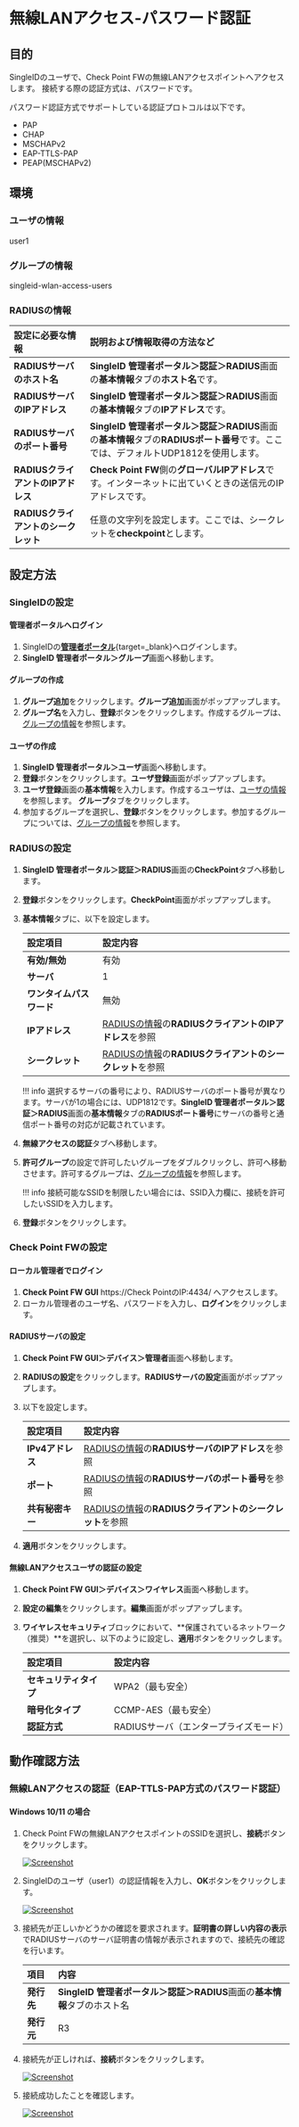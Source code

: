 # 無線LANアクセス-パスワード認証
## 目的
SingleIDのユーザで、Check Point FWの無線LANアクセスポイントへアクセスします。
接続する際の認証方式は、パスワードです。

パスワード認証方式でサポートしている認証プロトコルは以下です。

* PAP
* CHAP
* MSCHAPv2
* EAP-TTLS-PAP
* PEAP(MSCHAPv2)

## 環境
### ユーザの情報
user1

### グループの情報
singleid-wlan-access-users

### RADIUSの情報

| **設定に必要な情報** | **説明および情報取得の方法など** |
| :--- | :--- |
| **RADIUSサーバのホスト名** | **SingleID 管理者ポータル＞認証＞RADIUS**画面の**基本情報**タブの**ホスト名**です。 |
| **RADIUSサーバのIPアドレス** | **SingleID 管理者ポータル＞認証＞RADIUS**画面の**基本情報**タブの**IPアドレス**です。 |
| **RADIUSサーバのポート番号** | **SingleID 管理者ポータル＞認証＞RADIUS**画面の**基本情報**タブの**RADIUSポート番号**です。ここでは、デフォルトUDP1812を使用します。 |
| **RADIUSクライアントのIPアドレス** | **Check Point FW**側の**グローバルIPアドレス**です。インターネットに出ていくときの送信元のIPアドレスです。 |
| **RADIUSクライアントのシークレット** | 任意の文字列を設定します。ここでは、シークレットを**checkpoint**とします。 |

## 設定方法
### SingleIDの設定
#### 管理者ポータルへログイン
1. SingleIDの[**管理者ポータル**](https://www.singleid.jp/product-login/){target=_blank}へログインします。
2. **SingleID 管理者ポータル＞グループ**画面へ移動します。

#### グループの作成
1. **グループ追加**をクリックします。**グループ追加**画面がポップアップします。
2. **グループ名**を入力し、**登録**ボタンをクリックします。作成するグループは、[グループの情報](#グループの情報)を参照します。

#### ユーザの作成
1. **SingleID 管理者ポータル＞ユーザ**画面へ移動します。
2. **登録**ボタンをクリックします。**ユーザ登録**画面がポップアップします。
3. **ユーザ登録**画面の**基本情報**を入力します。作成するユーザは、[ユーザの情報](#ユーザの情報)を参照します。 **グループ**タブをクリックします。
4. 参加するグループを選択し、**登録**ボタンをクリックします。参加するグループについては、[グループの情報](#グループの情報)を参照します。

### RADIUSの設定
1. **SingleID 管理者ポータル＞認証＞RADIUS**画面の**CheckPoint**タブへ移動します。
2. **登録**ボタンをクリックします。**CheckPoint**画面がポップアップします。
3. **基本情報**タブに、以下を設定します。

    | **設定項目** | **設定内容** |
    | :--- | :--- |
    | **有効/無効** | 有効 |
    | **サーバ** | 1 |
    | **ワンタイムパスワード** | 無効 |
    | **IPアドレス** | [RADIUSの情報](#radiusの情報)の**RADIUSクライアントのIPアドレス**を参照 |
    | **シークレット** | [RADIUSの情報](#radiusの情報)の**RADIUSクライアントのシークレット**を参照 |
    
    !!! info
        選択するサーバの番号により、RADIUSサーバのポート番号が異なります。サーバが1の場合には、UDP1812です。**SingleID 管理者ポータル＞認証＞RADIUS**画面の**基本情報**タブの**RADIUSポート番号**にサーバの番号と通信ポート番号の対応が記載されています。

4. **無線アクセスの認証**タブへ移動します。
5. **許可グループ**の設定で許可したいグループをダブルクリックし、許可へ移動させます。許可するグループは、[グループの情報](#グループの情報)を参照します。
    
    !!! info
        接続可能なSSIDを制限したい場合には、SSID入力欄に、接続を許可したいSSIDを入力します。

6. **登録**ボタンをクリックします。

### Check Point FWの設定
#### ローカル管理者でログイン
1. **Check Point FW GUI** https://Check PointのIP:4434/ へアクセスします。
2. ローカル管理者のユーザ名、パスワードを入力し、**ログイン**をクリックします。

#### RADIUSサーバの設定
1. **Check Point FW GUI＞デバイス＞管理者**画面へ移動します。
2. **RADIUSの設定**をクリックします。**RADIUSサーバの設定**画面がポップアップします。
3. 以下を設定します。

    | **設定項目** | **設定内容** |
    | :--- | :--- |
    | **IPv4アドレス** | [RADIUSの情報](#radiusの情報)の**RADIUSサーバのIPアドレス**を参照 |
    | **ポート** | [RADIUSの情報](#radiusの情報)の**RADIUSサーバのポート番号**を参照 |
    | **共有秘密キー** | [RADIUSの情報](#radiusの情報)の**RADIUSクライアントのシークレット**を参照 |

4. **適用**ボタンをクリックします。

#### 無線LANアクセスユーザの認証の設定
1. **Check Point FW GUI＞デバイス＞ワイヤレス**画面へ移動します。
2. **設定の編集**をクリックします。**編集**画面がポップアップします。
3. **ワイヤレスセキュリティ**ブロックにおいて、**保護されているネットワーク（推奨）**を選択し、以下のように設定し、**適用**ボタンをクリックします。

    | **設定項目** | **設定内容** |
    | :--- | :--- |
    | **セキュリティタイプ** | WPA2（最も安全） |
    | **暗号化タイプ** | CCMP-AES（最も安全） |
    | **認証方式** | RADIUSサーバ（エンタープライズモード）|

## 動作確認方法
### 無線LANアクセスの認証（EAP-TTLS-PAP方式のパスワード認証）
#### Windows 10/11 の場合

1. Check Point FWの無線LANアクセスポイントのSSIDを選択し、**接続**ボタンをクリックします。

    [![Screenshot](/images/image-34.png)](/images/image-34.png)

2. SingleIDのユーザ（user1）の認証情報を入力し、**OK**ボタンをクリックします。

    [![Screenshot](/images/image-41.png)](/images/image-41.png)

3. 接続先が正しいかどうかの確認を要求されます。**証明書の詳しい内容の表示**でRADIUSサーバのサーバ証明書の情報が表示されますので、接続先の確認を行います。

    | **項目** | **内容** |
    | :--- | :--- |
    | **発行先** | **SingleID 管理者ポータル＞認証＞RADIUS**画面の**基本情報**タブのホスト名 |
    | **発行元** | R3 |

4. 接続先が正しければ、**接続**ボタンをクリックします。

    [![Screenshot](/images/image-48.png)](/images/image-48.png)

5. 接続成功したことを確認します。

    [![Screenshot](/images/image-39.png)](/images/image-39.png)
